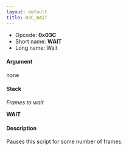 ```yaml
---
layout: default
title: 03C_WAIT
---
```


-   Opcode: **0x03C**
-   Short name: **WAIT**
-   Long name: Wait

#### Argument

none

#### Stack

  
*Frames to wait*

**WAIT**

#### Description

Pauses this script for some number of frames.
